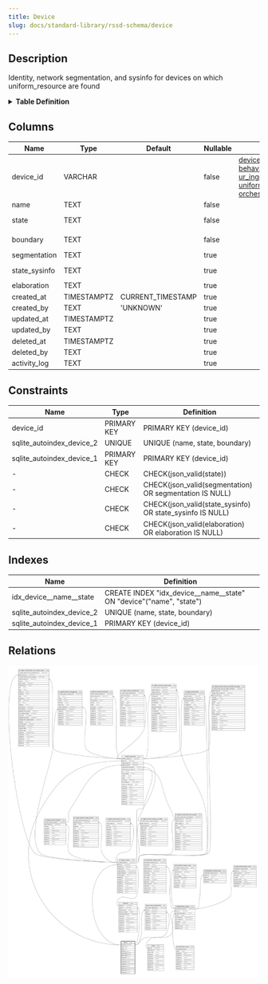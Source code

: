 ```yaml
---
title: Device
slug: docs/standard-library/rssd-schema/device
---
```


## Description

Identity, network segmentation, and sysinfo for devices on which
uniform_resource are found

<details>
<summary><strong>Table Definition</strong></summary>

```sql
CREATE TABLE "device" (
    "device_id" VARCHAR PRIMARY KEY NOT NULL,
    "name" TEXT NOT NULL,
    "state" TEXT CHECK(json_valid(state)) NOT NULL,
    "boundary" TEXT NOT NULL,
    "segmentation" TEXT CHECK(json_valid(segmentation) OR segmentation IS NULL),
    "state_sysinfo" TEXT CHECK(json_valid(state_sysinfo) OR state_sysinfo IS NULL),
    "elaboration" TEXT CHECK(json_valid(elaboration) OR elaboration IS NULL),
    "created_at" TIMESTAMPTZ DEFAULT CURRENT_TIMESTAMP,
    "created_by" TEXT DEFAULT 'UNKNOWN',
    "updated_at" TIMESTAMPTZ,
    "updated_by" TEXT,
    "deleted_at" TIMESTAMPTZ,
    "deleted_by" TEXT,
    "activity_log" TEXT,
    UNIQUE("name", "state", "boundary")
)
```

</details>

## Columns

| Name          | Type        | Default           | Nullable | Children                                                                                                                                                                                                                                                                                                                                                                                                                                | Comment                                                                                          |
| ------------- | ----------- | ----------------- | -------- | --------------------------------------------------------------------------------------------------------------------------------------------------------------------------------------------------------------------------------------------------------------------------------------------------------------------------------------------------------------------------------------------------------------------------------------- | ------------------------------------------------------------------------------------------------ |
| device_id     | VARCHAR     |                   | false    | [device_party_relationship](/docs/standard-library/rssd-schema/device_party_relationship) [behavior](/docs/standard-library/rssd-schema/behavior) [ur_ingest_session](/docs/standard-library/rssd-schema/ur_ingest_session) [uniform_resource](/docs/standard-library/rssd-schema/uniform_resource) [orchestration_session](/docs/standard-library/rssd-schema/orchestration_session) | {"isSqlDomainZodDescrMeta":true,"isVarChar":true}                                                |
| name          | TEXT        |                   | false    |                                                                                                                                                                                                                                                                                                                                                                                                                                         | unique device identifier (defaults to hostname)                                                  |
| state         | TEXT        |                   | false    |                                                                                                                                                                                                                                                                                                                                                                                                                                         | should be "SINGLETON" if only one state is allowed, or other tags if multiple states are allowed |
| boundary      | TEXT        |                   | false    |                                                                                                                                                                                                                                                                                                                                                                                                                                         | can be IP address, VLAN, or any other device name differentiator                                 |
| segmentation  | TEXT        |                   | true     |                                                                                                                                                                                                                                                                                                                                                                                                                                         | zero trust or other network segmentation                                                         |
| state_sysinfo | TEXT        |                   | true     |                                                                                                                                                                                                                                                                                                                                                                                                                                         | any sysinfo or other state data that is specific to this device (mutable)                        |
| elaboration   | TEXT        |                   | true     |                                                                                                                                                                                                                                                                                                                                                                                                                                         | any elaboration needed for the device (mutable)                                                  |
| created_at    | TIMESTAMPTZ | CURRENT_TIMESTAMP | true     |                                                                                                                                                                                                                                                                                                                                                                                                                                         |                                                                                                  |
| created_by    | TEXT        | 'UNKNOWN'         | true     |                                                                                                                                                                                                                                                                                                                                                                                                                                         |                                                                                                  |
| updated_at    | TIMESTAMPTZ |                   | true     |                                                                                                                                                                                                                                                                                                                                                                                                                                         |                                                                                                  |
| updated_by    | TEXT        |                   | true     |                                                                                                                                                                                                                                                                                                                                                                                                                                         |                                                                                                  |
| deleted_at    | TIMESTAMPTZ |                   | true     |                                                                                                                                                                                                                                                                                                                                                                                                                                         |                                                                                                  |
| deleted_by    | TEXT        |                   | true     |                                                                                                                                                                                                                                                                                                                                                                                                                                         |                                                                                                  |
| activity_log  | TEXT        |                   | true     |                                                                                                                                                                                                                                                                                                                                                                                                                                         | {"isSqlDomainZodDescrMeta":true,"isJsonSqlDomain":true}                                          |

## Constraints

| Name                      | Type        | Definition                                                |
| ------------------------- | ----------- | --------------------------------------------------------- |
| device_id                 | PRIMARY KEY | PRIMARY KEY (device_id)                                   |
| sqlite_autoindex_device_2 | UNIQUE      | UNIQUE (name, state, boundary)                            |
| sqlite_autoindex_device_1 | PRIMARY KEY | PRIMARY KEY (device_id)                                   |
| -                         | CHECK       | CHECK(json_valid(state))                                  |
| -                         | CHECK       | CHECK(json_valid(segmentation) OR segmentation IS NULL)   |
| -                         | CHECK       | CHECK(json_valid(state_sysinfo) OR state_sysinfo IS NULL) |
| -                         | CHECK       | CHECK(json_valid(elaboration) OR elaboration IS NULL)     |

## Indexes

| Name                      | Definition                                                          |
| ------------------------- | ------------------------------------------------------------------- |
| idx_device__name__state   | CREATE INDEX "idx_device__name__state" ON "device"("name", "state") |
| sqlite_autoindex_device_2 | UNIQUE (name, state, boundary)                                      |
| sqlite_autoindex_device_1 | PRIMARY KEY (device_id)                                             |

## Relations

![er](../../../../assets/images/content/docs/standard-library/rssd-schema/device.svg)
